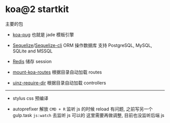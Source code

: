 # koa@2 startkit


主要的包

- [koa-pug](https://github.com/chrisyip/koa-pug)
    也就是 jade 模板引擎

- [Sequelize](http://docs.sequelizejs.com/en/latest/)/[Sequelize-cli](https://github.com/sequelize/cli)
    ORM 操作数据库 支持 PostgreSQL, MySQL, SQLite and MSSQL

- [Redis](http://redis.io/)
    储存 session

- [mount-koa-routes](https://github.com/moajs/mount-koa-routes)
    根据目录自动加载 routes

- [uinz-require-dir](https://github.com/uinz/uinz-require-dir)
    根据目录自动加载 controllers

---

- stylus
    css 预编译

- autoprefixer
    解放 `CMD + R` 监听 js 的时候 reload 有问题, 之前写另一个 gulp.task `js:watch` 去监听 js 可以的
    这里需要再做调整, 目前也没监听后端 js

```
